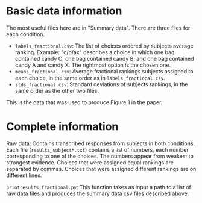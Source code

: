 Basic data information
======================

The most useful files here are in "Summary data". There are three files for each condition.
* `labels_fractional.csv`: The list of choices ordered by subjects average ranking. Example: "c/b/ax" describes a choice in which one bag contained candy C, one bag contained candy B, and one bag contained candy A and candy X. The rightmost option is the chosen one.
* `means_fractional.csv`: Average fractional rankings subjects assigned to each choice, in the same order as in `labels_fractional.csv`.
* `stds_fractional.csv`: Standard deviations of subjects rankings, in the same order as the other two files.

This is the data that was used to produce Figure 1 in the paper.

Complete information
====================

Raw data: Contains transcribed responses from subjects in both conditions. Each file (`results_subject*.txt`) contains a list of numbers, each number corresponding to one of the choices. The numbers appear from weakest to strongest evidence. Choices that were assigned equal rankings are separated by commas. Choices that were assigned different rankings are on different lines.

`printresults_fractional.py`: This function takes as input a path to a list of raw data files and produces the summary data csv files described above.